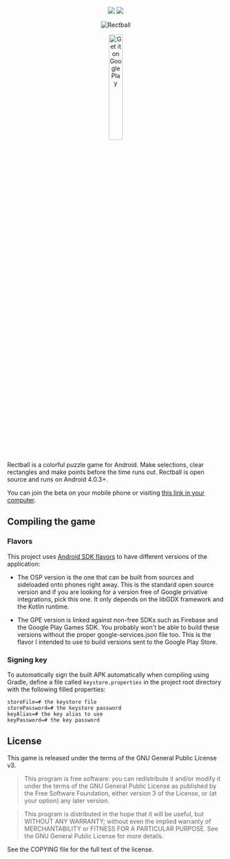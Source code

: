<p align="center">
    <a href="https://github.com/danirod/rectball/releases/latest"><img src="https://img.shields.io/github/tag/danirod/rectball.svg"></a>
    <a href="http://www.gnu.org/licenses/gpl-3.0.html"><img src="https://img.shields.io/badge/license-GPL3-blue.svg"></a>
</p>

<p align="center">
  <img src="http://i.imgur.com/HLGaW33.jpg" alt="Rectball">
</p>

<p align="center">
  <a href='https://play.google.com/store/apps/details?id=es.danirod.rectball.android&utm_source=global_co&utm_medium=prtnr&utm_content=Mar2515&utm_campaign=PartBadge&pcampaignid=MKT-Other-global-all-co-prtnr-py-PartBadge-Mar2515-1'><img alt='Get it on Google Play' src='https://play.google.com/intl/en_us/badges/images/generic/en_badge_web_generic.png' style='width: 25%; height: 25%;'/></a>
</p>

Rectball is a colorful puzzle game for Android. Make selections, clear rectangles and make points before the time runs out. Rectball is open source and runs on Android 4.0.3+.

You can join the beta on your mobile phone or visiting [this link in your computer](https://play.google.com/apps/testing/es.danirod.rectball.android).

## Compiling the game

### Flavors

This project uses [Android SDK flavors](https://developer.android.com/studio/build/build-variants#product-flavors) to have different versions of the application:

* The OSP version is the one that can be built from sources and sideloaded onto phones right away. This is the standard open source version and if you are looking for a version free of Google privative integrations, pick this one. It only depends on the libGDX framework and the Kotlin runtime.

* The GPE version is linked against non-free SDKs such as Firebase and the Google Play Games SDK. You probably won't be able to build these versions without the proper google-services.json file too. This is the flavor I intended to use to build versions sent to the Google Play Store.

### Signing key

To automatically sign the built APK automatically when compiling using Gradle, define a file called `keystore.properties` in the project root directory with the following filled properties:

    storeFile=# the keystore file
    storePassword=# the keystore password
    keyAlias=# the key alias to use
    keyPassword=# the key password

## License

This game is released under the terms of the GNU General Public License v3.

> This program is free software: you can redistribute it and/or modify it under the terms of the GNU General Public License as published by the Free Software Foundation, either version 3 of the License, or (at your option) any later version.

> This program is distributed in the hope that it will be useful, but WITHOUT ANY WARRANTY; without even the implied warranty of MERCHANTABILITY or FITNESS FOR A PARTICULAR PURPOSE.  See the GNU General Public License for more details.

See the COPYING file for the full text of the license.
